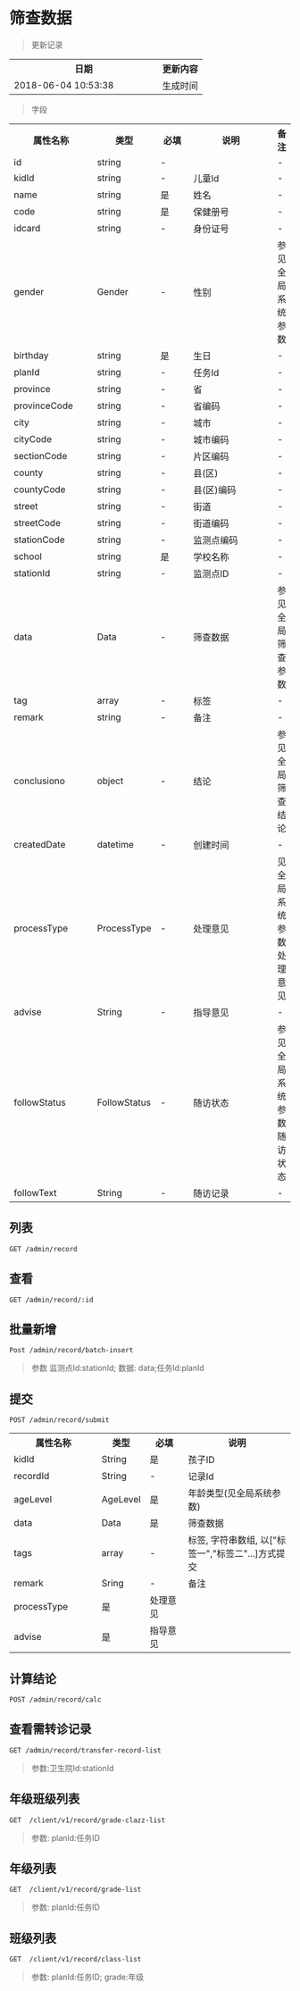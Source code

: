 # 筛查数据

> 更新记录

<table>
    <tr>
        <th style="width:250px;">日期</th>
        <th>更新内容</th>
    </tr>
    <tr>
        <td>2018-06-04 10:53:38</td>
        <td>生成时间</td>
    </tr>
</table>

> 字段

<table>
    <tr>
        <th style="width:150px;">属性名称</th>
        <th style="width:60px;">类型</th>
        <th style="width:60px;">必填</th>
        <th style="width:200px;">说明</th>
        <th>备注</th>
    </tr>
    <tr>
        <td>id</td>
        <td>string</td>
        <td>-</td>
        <td></td>
        <td>-</td>
    </tr>
    <tr>
        <td>kidId</td>
        <td>string</td>
        <td>-</td>
        <td>儿童Id</td>
        <td>-</td>
    </tr>
    <tr>
        <td>name</td>
        <td>string</td>
        <td>是</td>
        <td>姓名</td>
        <td>-</td>
    </tr>
    <tr>
        <td>code</td>
        <td>string</td>
        <td>是</td>
        <td>保健册号</td>
        <td>-</td>
    </tr>
    <tr>
        <td>idcard</td>
        <td>string</td>
        <td>-</td>
        <td>身份证号</td>
        <td>-</td>
    </tr>
    <tr>
        <td>gender</td>
        <td>Gender</td>
        <td>-</td>
        <td>性别</td>
        <td>参见全局系统参数</td>
    </tr>
    <tr>
        <td>birthday</td>
        <td>string</td>
        <td>是</td>
        <td>生日</td>
        <td>-</td>
    </tr>
    </tr>
    <tr>
        <td>planId</td>
        <td>string</td>
        <td>-</td>
        <td>任务Id</td>
        <td>-</td>
    </tr>
    <tr>
        <td>province</td>
        <td>string</td>
        <td>-</td>
        <td>省</td>
        <td>-</td>
    </tr>
    <tr>
        <td>provinceCode</td>
        <td>string</td>
        <td>-</td>
        <td>省编码</td>
        <td>-</td>
    </tr>
    <tr>
        <td>city</td>
        <td>string</td>
        <td>-</td>
        <td>城市</td>
        <td>-</td>
    </tr>
    <tr>
        <td>cityCode</td>
        <td>string</td>
        <td>-</td>
        <td>城市编码</td>
        <td>-</td>
    </tr>
    <tr>
        <td>sectionCode</td>
        <td>string</td>
        <td>-</td>
        <td>片区编码</td>
        <td>-</td>
    </tr>
    <tr>
        <td>county</td>
        <td>string</td>
        <td>-</td>
        <td>县(区)</td>
        <td>-</td>
    </tr>
    <tr>
        <td>countyCode</td>
        <td>string</td>
        <td>-</td>
        <td>县(区)编码</td>
        <td>-</td>
    </tr>
    <tr>
        <td>street</td>
        <td>string</td>
        <td>-</td>
        <td>街道</td>
        <td>-</td>
    </tr>
    <tr>
        <td>streetCode</td>
        <td>string</td>
        <td>-</td>
        <td>街道编码</td>
        <td>-</td>
    </tr>
    <tr>
        <td>stationCode</td>
        <td>string</td>
        <td>-</td>
        <td>监测点编码</td>
        <td>-</td>
    </tr>
    <tr>
        <td>school</td>
        <td>string</td>
        <td>是</td>
        <td>学校名称</td>
        <td>-</td>
    </tr>
    <tr>
        <td>stationId</td>
        <td>string</td>
        <td>-</td>
        <td>监测点ID</td>
        <td>-</td>
    </tr>
    <tr>
        <td>data</td>
        <td>Data</td>
        <td>-</td>
        <td>筛查数据</td>
        <td>参见全局筛查参数</td>
    </tr>
    <tr>
        <td>tag</td>
        <td>array</td>
        <td>-</td>
        <td>标签</td>
        <td>-</td>
    </tr>
    <tr>
        <td>remark</td>
        <td>string</td>
        <td>-</td>
        <td>备注</td>
        <td>-</td>
    </tr>
    <tr>
        <td>conclusiono</td>
        <td>object</td>
        <td>-</td>
        <td>结论</td>
        <td>参见全局筛查结论</td>
    </tr>
    <tr>
        <td>createdDate</td>
        <td>datetime</td>
        <td>-</td>
        <td>创建时间</td>
        <td>-</td>
    </tr>
    <tr>
        <td>processType</td>
        <td>ProcessType</td>
        <td>-</td>
        <td>处理意见</td>
        <td>见全局系统参数处理意见</td>
    </tr>
    <tr>
        <td>advise</td>
        <td>String</td>
        <td>-</td>
        <td>指导意见</td>
        <td>-</td>
    </tr>
    <tr>
        <td>followStatus</td>
        <td>FollowStatus</td>
        <td>-</td>
        <td>随访状态</td>
        <td>参见全局系统参数随访状态</td>
    </tr>
    <tr>
        <td>followText</td>
        <td>String</td>
        <td>-</td>
        <td>随访记录</td>
        <td>-</td>
    </tr>
</table>

## 列表

```
GET /admin/record
```

## 查看

```
GET /admin/record/:id
```
## 批量新增

```
Post /admin/record/batch-insert
```
>参数 监测点Id:stationId; 数据: data;任务Id:planId

## 提交

```
POST /admin/record/submit
```
<table>
    <tr>
        <th style="width:150px;">属性名称</th>
        <th style="width:60px;">类型</th>
        <th style="width:60px;">必填</th>
        <th style="width:200px;">说明</th>
    </tr>
    <tr>
        <td>kidId</td>
        <td>String</td>
        <td>是</td>
        <td>孩子ID</td>
    </tr>
    <tr>
        <td>recordId</td>
        <td>String</td>
        <td>-</td>
        <td>记录Id</td>
    </tr>
    <tr>
        <td>ageLevel</td>
        <td>AgeLevel</td>
        <td>是</td>
        <td>年龄类型(见全局系统参数)</td>
    </tr>
    <tr>
        <td>data</td>
        <td>Data</td>
        <td>是</td>
        <td>筛查数据</td>
    </tr>
    <tr>
        <td>tags</td>
        <td>array</td>
        <td>-</td>
        <td>标签, 字符串数组, 以["标签一","标签二"...]方式提交</td>
    </tr>
    <tr>
        <td>remark</td>
        <td>Sring</td>
        <td>-</td>
        <td>备注</td>
    </tr>
        <tr>
            <td>processType</td>
            <td>是</td>
            <td>处理意见</td>
        </tr>
        <tr>
            <td>advise</td>
            <td>是</td>
            <td>指导意见</td>
        </tr>
</table>

## 计算结论

```
POST /admin/record/calc
```

## 查看需转诊记录

```
GET /admin/record/transfer-record-list
```

>参数:卫生院Id:stationId

## 年级班级列表

```
GET  /client/v1/record/grade-clazz-list
```
> 参数:  planId:任务ID

## 年级列表

```
GET  /client/v1/record/grade-list
```
> 参数:  planId:任务ID


## 班级列表
```
GET  /client/v1/record/class-list
```
> 参数:  planId:任务ID; grade:年级

